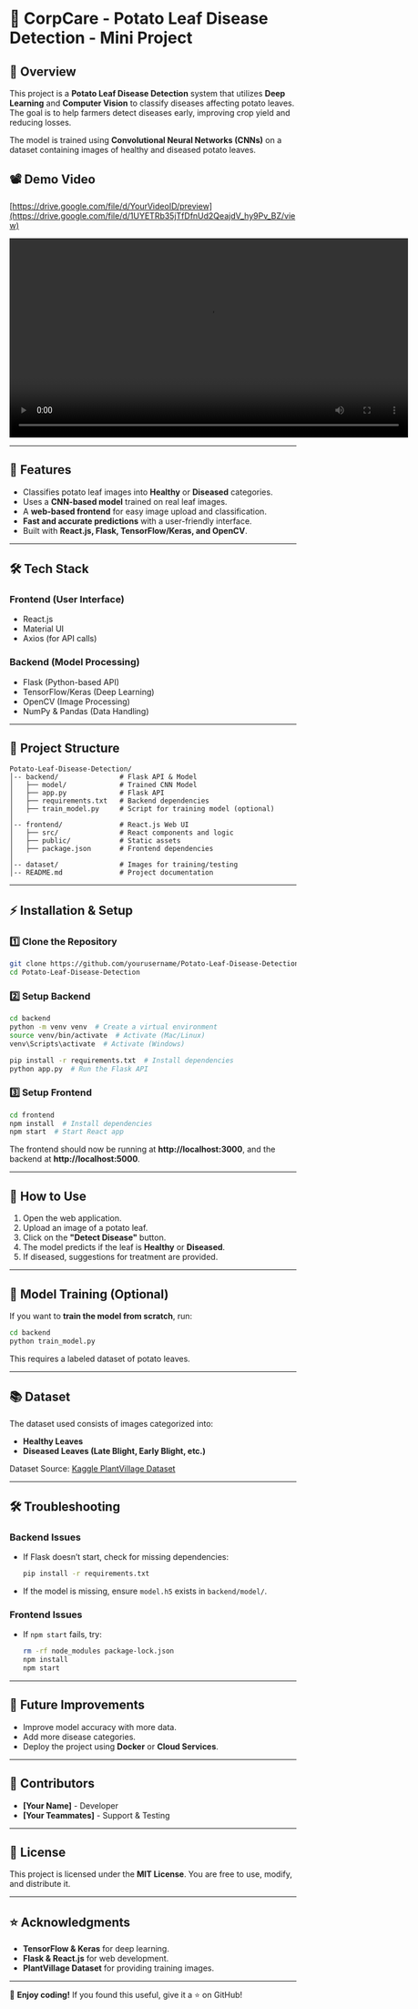 # 🍃 CorpCare - Potato Leaf Disease Detection - Mini Project

## 📌 Overview
This project is a **Potato Leaf Disease Detection** system that utilizes **Deep Learning** and **Computer Vision** to classify diseases affecting potato leaves. The goal is to help farmers detect diseases early, improving crop yield and reducing losses.

The model is trained using **Convolutional Neural Networks (CNNs)** on a dataset containing images of healthy and diseased potato leaves.

## 📽️ Demo Video
[https://drive.google.com/file/d/YourVideoID/preview](https://drive.google.com/file/d/1UYETRb35jTfDfnUd2QeajdV_hy9Pv_BZ/view)
 

<video width="700" controls>
  <source src="screenshots/demo.mp4" type="video/mp4">
  Your browser does not support the video tag.
</video>

---

## 🚀 Features
- Classifies potato leaf images into **Healthy** or **Diseased** categories.
- Uses a **CNN-based model** trained on real leaf images.
- A **web-based frontend** for easy image upload and classification.
- **Fast and accurate predictions** with a user-friendly interface.
- Built with **React.js, Flask, TensorFlow/Keras, and OpenCV**.

---

## 🛠️ Tech Stack
### **Frontend (User Interface)**
- React.js
- Material UI
- Axios (for API calls)

### **Backend (Model Processing)**
- Flask (Python-based API)
- TensorFlow/Keras (Deep Learning)
- OpenCV (Image Processing)
- NumPy & Pandas (Data Handling)

---

## 📂 Project Structure
```
Potato-Leaf-Disease-Detection/
│-- backend/               # Flask API & Model
│   ├── model/             # Trained CNN Model
│   ├── app.py             # Flask API
│   ├── requirements.txt   # Backend dependencies
│   ├── train_model.py     # Script for training model (optional)
│
│-- frontend/              # React.js Web UI
│   ├── src/               # React components and logic
│   ├── public/            # Static assets
│   ├── package.json       # Frontend dependencies
│
│-- dataset/               # Images for training/testing
│-- README.md              # Project documentation
```

---

## ⚡ Installation & Setup

### **1️⃣ Clone the Repository**
```sh
git clone https://github.com/yourusername/Potato-Leaf-Disease-Detection.git
cd Potato-Leaf-Disease-Detection
```

### **2️⃣ Setup Backend**
```sh
cd backend
python -m venv venv  # Create a virtual environment
source venv/bin/activate  # Activate (Mac/Linux)
venv\Scripts\activate  # Activate (Windows)

pip install -r requirements.txt  # Install dependencies
python app.py  # Run the Flask API
```

### **3️⃣ Setup Frontend**
```sh
cd frontend
npm install  # Install dependencies
npm start  # Start React app
```

The frontend should now be running at **http://localhost:3000**, and the backend at **http://localhost:5000**.

---

## 🎯 How to Use
1. Open the web application.
2. Upload an image of a potato leaf.
3. Click on the **"Detect Disease"** button.
4. The model predicts if the leaf is **Healthy** or **Diseased**.
5. If diseased, suggestions for treatment are provided.

---

## 🧪 Model Training (Optional)
If you want to **train the model from scratch**, run:
```sh
cd backend
python train_model.py
```
This requires a labeled dataset of potato leaves.

---

## 📚 Dataset
The dataset used consists of images categorized into:
- **Healthy Leaves**
- **Diseased Leaves (Late Blight, Early Blight, etc.)**

Dataset Source: [Kaggle PlantVillage Dataset](https://www.kaggle.com/datasets)

---

## 🛠️ Troubleshooting
### **Backend Issues**
- If Flask doesn’t start, check for missing dependencies:
  ```sh
  pip install -r requirements.txt
  ```
- If the model is missing, ensure `model.h5` exists in `backend/model/`.

### **Frontend Issues**
- If `npm start` fails, try:
  ```sh
  rm -rf node_modules package-lock.json
  npm install
  npm start
  ```

---

## 📌 Future Improvements
- Improve model accuracy with more data.
- Add more disease categories.
- Deploy the project using **Docker** or **Cloud Services**.

---

## 🙌 Contributors
- **[Your Name]** - Developer
- **[Your Teammates]** - Support & Testing

---

## 📜 License
This project is licensed under the **MIT License**. You are free to use, modify, and distribute it.

---

## ⭐ Acknowledgments
- **TensorFlow & Keras** for deep learning.
- **Flask & React.js** for web development.
- **PlantVillage Dataset** for providing training images.

---

🚀 **Enjoy coding!** If you found this useful, give it a ⭐ on GitHub!
